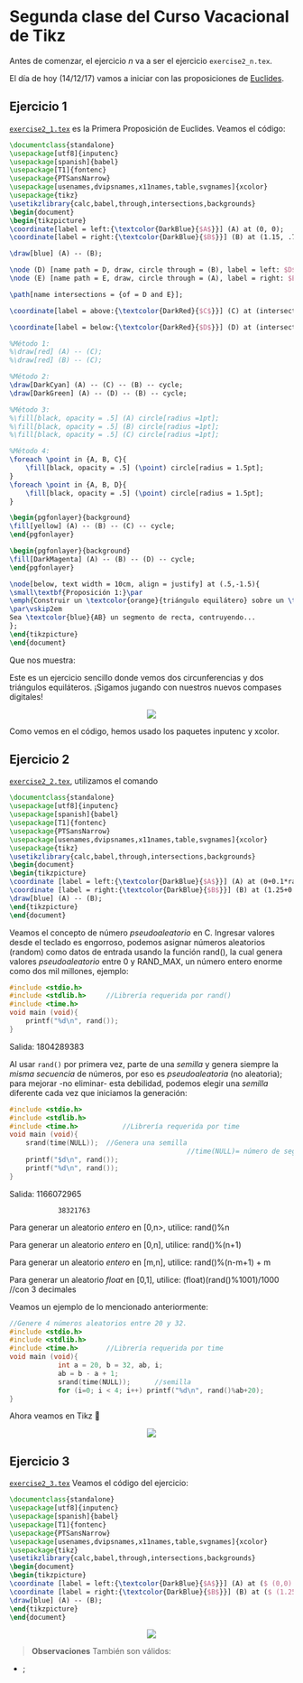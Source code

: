 # Segunda clase del Curso Vacacional de Tikz
Antes de comenzar, el ejercicio *n* va a ser el ejercicio `exercise2_n.tex`.

El día de hoy (14/12/17) vamos a iniciar con las proposiciones de [Euclides](http://ctan.uniminuto.edu/graphics/pgf/base/doc/pgfmanual.pdf).

## Ejercicio 1 ##
[`exercise2_1.tex`](https://github.com/carlosal1015/Curso-de-LaTeX/blob/master/Curso%20Vacacional%20de%20Tikz/Clases/Clase%202/exercise2_1.tex) es la Primera Proposición de Euclides. Veamos el código:

```tex
\documentclass{standalone}
\usepackage[utf8]{inputenc}
\usepackage[spanish]{babel}
\usepackage[T1]{fontenc}
\usepackage{PTSansNarrow}
\usepackage[usenames,dvipsnames,x11names,table,svgnames]{xcolor}
\usepackage{tikz}
\usetikzlibrary{calc,babel,through,intersections,backgrounds}
\begin{document}
\begin{tikzpicture}
\coordinate[label = left:{\textcolor{DarkBlue}{$A$}}] (A) at (0, 0);
\coordinate[label = right:{\textcolor{DarkBlue}{$B$}}] (B) at (1.15, .75);

\draw[blue] (A) -- (B);

\node (D) [name path = D, draw, circle through = (B), label = left: $D$]  at (A) {};
\node (E) [name path = E, draw, circle through = (A), label = right: $E$]  at (B) {};

\path[name intersections = {of = D and E}];

\coordinate[label = above:{\textcolor{DarkRed}{$C$}}] (C) at (intersection-1);

\coordinate[label = below:{\textcolor{DarkRed}{$D$}}] (D) at (intersection-2);

%Método 1:
%\draw[red] (A) -- (C);
%\draw[red] (B) -- (C);

%Método 2:
\draw[DarkCyan] (A) -- (C) -- (B) -- cycle;
\draw[DarkGreen] (A) -- (D) -- (B) -- cycle;

%Método 3:
%\fill[black, opacity = .5] (A) circle[radius =1pt];
%\fill[black, opacity = .5] (B) circle[radius =1pt];
%\fill[black, opacity = .5] (C) circle[radius =1pt];

%Método 4:
\foreach \point in {A, B, C}{
	\fill[black, opacity = .5] (\point) circle[radius = 1.5pt];
}
\foreach \point in {A, B, D}{
	\fill[black, opacity = .5] (\point) circle[radius = 1.5pt];
}

\begin{pgfonlayer}{background}
\fill[yellow] (A) -- (B) -- (C) -- cycle;
\end{pgfonlayer}

\begin{pgfonlayer}{background}
\fill[DarkMagenta] (A) -- (B) -- (D) -- cycle;
\end{pgfonlayer}

\node[below, text width = 10cm, align = justify] at (.5,-1.5){
\small\textbf{Proposición 1:}\par
\emph{Construir un \textcolor{orange}{triángulo equilátero} sobre un \textcolor{blue}{segmento de recta} dado.}
\par\vskip2em
Sea \textcolor{blue}{AB} un segmento de recta, contruyendo...
};
\end{tikzpicture}
\end{document}
```

Que nos muestra:

Este es un ejercicio sencillo donde vemos dos circunferencias y dos triángulos equiláteros. ¡Sigamos jugando con nuestros nuevos compases digitales!

<p align="center">
  <img src="https://github.com/carlosal1015/Curso-de-LaTeX/blob/master/Curso%20Vacacional%20de%20Tikz/Clases/Clase%202/images/exercise2_1.png">
</p>


Como vemos en el código, hemos usado los paquetes inputenc y xcolor.

## Ejercicio 2 ##
[`exercise2_2.tex`](https://github.com/carlosal1015/Curso-de-LaTeX/blob/master/Curso%20Vacacional%20de%20Tikz/Clases/Clase%202/exercise2_2.tex), utilizamos el comando
```tex
\documentclass{standalone}
\usepackage[utf8]{inputenc}
\usepackage[spanish]{babel}
\usepackage[T1]{fontenc}
\usepackage{PTSansNarrow}
\usepackage[usenames,dvipsnames,x11names,table,svgnames]{xcolor}
\usepackage{tikz}
\usetikzlibrary{calc,babel,through,intersections,backgrounds}
\begin{document}
\begin{tikzpicture}
\coordinate [label = left:{\textcolor{DarkBlue}{$A$}}] (A) at (0+0.1*rand,0+0.1*rand);
\coordinate [label = right:{\textcolor{DarkBlue}{$B$}}] (B) at (1.25+0.1*rand,0.25+0.1*rand);
\draw[blue] (A) -- (B);
\end{tikzpicture}
\end{document}
```
Veamos el concepto de número _pseudoaleatorio_ en C. Ingresar valores desde el teclado es engorroso, podemos asignar números aleatorios (random) como datos de entrada usando la función rand(), la cual genera valores _pseudoaleatorio_ entre 0 y RAND_MAX, un número entero enorme como dos mil millones, ejemplo:

```c
#include <stdio.h>
#include <stdlib.h>		//Librería requerida por rand()
#include <time.h>
void main (void){
    printf("%d\n", rand());
}
```
Salida: 1804289383

Al usar `rand()` por primera vez, parte de una *semilla* y genera siempre la *misma secuencia* de números, por eso es _pseudoaleatoria_ (no aleatoria); para mejorar -no eliminar- esta debilidad, podemos elegir una *semilla* diferente cada vez que iniciamos la generación:
```c
#include <stdio.h>
#include <stdlib.h>
#include <time.h>			//Librería requerida por time
void main (void){
	srand(time(NULL));	//Genera una semilla
											//time(NULL)= número de segundos que han pasado desde el 1 de enero de 1970
	printf("$d\n", rand());
	printf("%d\n", rand());
}
```
Salida:	1166072965

				38321763

Para generar un aleatorio *entero* en [0,n>, utilice:		rand()%n

Para generar un aleatorio *entero* en [0,n], utilice:		rand()%(n+1)

Para generar un aleatorio *entero* en [m,n], utilice:		rand()%(n-m+1) + m

Para generar un aleatorio *float* en [0,1], utilice:		(float)(rand()%1001)/1000		//con 3 decimales

Veamos un ejemplo de lo mencionado anteriormente:
```c
//Genere 4 números aleatorios entre 20 y 32.
#include <stdio.h>
#include <stdlib.h>
#include <time.h>		//Librería requerida por time
void main (void){
			int a = 20, b = 32, ab, i;
			ab = b - a + 1;
			srand(time(NULL));		//semilla
			for (i=0; i < 4; i++) printf("%d\n", rand()%ab+20);
}
```
Ahora veamos en Tikz :panda_face:

<p align="center">
  <img src="https://github.com/carlosal1015/Curso-de-LaTeX/blob/master/Curso%20Vacacional%20de%20Tikz/Clases/Clase%202/images/exercise2_2.png">
</p>

## Ejercicio 3 ##
[`exercise2_3.tex`](https://github.com/carlosal1015/Curso-de-LaTeX/blob/master/Curso%20Vacacional%20de%20Tikz/Clases/Clase%202/exercise2_3.tex)
Veamos el código del ejercicio:

```tex
\documentclass{standalone}
\usepackage[utf8]{inputenc}
\usepackage[spanish]{babel}
\usepackage[T1]{fontenc}
\usepackage{PTSansNarrow}
\usepackage[usenames,dvipsnames,x11names,table,svgnames]{xcolor}
\usepackage{tikz}
\usetikzlibrary{calc,babel,through,intersections,backgrounds}
\begin{document}
\begin{tikzpicture}
\coordinate [label = left:{\textcolor{DarkBlue}{$A$}}] (A) at ($ (0,0) + .1*(rand,rand) $);
\coordinate [label = right:{\textcolor{DarkBlue}{$B$}}] (B) at ($ (1.25,0.25) + .1*(rand,rand) $);
\draw[blue] (A) -- (B);
\end{tikzpicture}
\end{document}
```

<p align="center">
  <img src="https://github.com/carlosal1015/Curso-de-LaTeX/blob/master/Curso%20Vacacional%20de%20Tikz/Clases/Clase%202/images/exercise2_3.png">
</p>

> **Observaciones** También son válidos:
- ;
